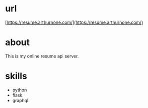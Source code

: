 # url

[https://resume.arthurnone.com/](https://resume.arthurnone.com/)


# about

This is my online resume api server.

# skills

- python
- flask
- graphql